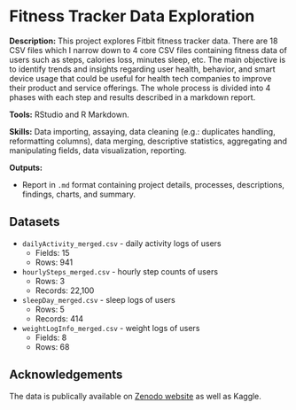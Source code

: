 # Fitness Tracker Data Exploration

**Description:** This project explores Fitbit fitness tracker data. There are 18 CSV files which I narrow down to 4 core CSV files containing fitness data of users such as steps, calories loss, minutes sleep, etc. The main objective is to identify trends and insights regarding user health, behavior, and smart device usage that could be useful for health tech companies to improve their product and service offerings. The whole process is divided into 4 phases with each step and results described in a markdown report.

**Tools:** RStudio and R Markdown.

**Skills:** Data importing, assaying, data cleaning (e.g.: duplicates handling, reformatting columns), data merging, descriptive statistics, aggregating and manipulating fields, data visualization, reporting.

**Outputs:** 
- Report in `.md` format containing project details, processes, descriptions, findings, charts, and summary.
  
## Datasets
- `dailyActivity_merged.csv` - daily activity logs of users
  - Fields: 15   
  - Rows: 941
- `hourlySteps_merged.csv` - hourly step counts of users
  - Rows: 3
  - Records: 22,100
- `sleepDay_merged.csv` - sleep logs of users
  - Rows: 5   
  - Records: 414
- `weightLogInfo_merged.csv` - weight logs of users
  - Fields: 8
  - Rows: 68
  
## Acknowledgements
The data is publically available on [Zenodo website](https://zenodo.org/records/53894#.YMoUpnVKiP9) as well as Kaggle.
